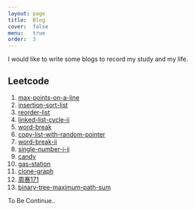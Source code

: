 ```yaml
---
layout: page
title:  Blog
cover:  false
menu:   true
order:  3
---
```


I would like to write some blogs to record my study and my life.

## Leetcode

 1. [max-points-on-a-line](https://blog.csdn.net/qq_42024397/article/details/103757528)
 2.  [insertion-sort-list](https://blog.csdn.net/qq_42024397/article/details/103765431)
 3.  [reorder-list](https://blog.csdn.net/qq_42024397/article/details/103773068)
 4.  [linked-list-cycle-ii](https://blog.csdn.net/qq_42024397/article/details/103782593)
 5.  [word-break](https://blog.csdn.net/qq_42024397/article/details/103803252)
 6.  [copy-list-with-random-pointer](https://blog.csdn.net/qq_42024397/article/details/103843139)
 7.  [word-break-ii](https://blog.csdn.net/qq_42024397/article/details/103848174)
 8.  [single-number-i-ii](https://blog.csdn.net/qq_42024397/article/details/103872938)
 9.  [candy](https://blog.csdn.net/qq_42024397/article/details/103898730)
 10.  [gas-station](https://blog.csdn.net/qq_42024397/article/details/103898948)
 11.  [clone-graph](https://blog.csdn.net/qq_42024397/article/details/103963453)
 12.  [周赛171](https://blog.csdn.net/qq_42024397/article/details/103963659)
 13.  [binary-tree-maximum-path-sum](https://blog.csdn.net/qq_42024397/article/details/104012724)

To Be Continue..
